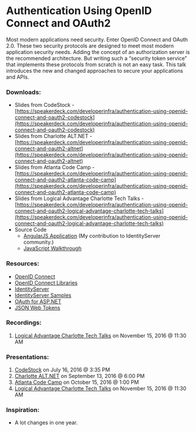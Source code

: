 # Authentication Using OpenID Connect and OAuth2

Most modern applications need security. Enter OpenID Connect and OAuth 2.0. These two security protocols are designed to meet most modern application security needs. Adding the concept of an authorization server is the recommended architecture. But writing such a “security token service” that implements these protocols from scratch is not an easy task. This talk introduces the new and changed approaches to secure your applications and APIs.

### Downloads:
* Slides from CodeStock - [https://speakerdeck.com/developerinfra/authentication-using-openid-connect-and-oauth2-codestock](https://speakerdeck.com/developerinfra/authentication-using-openid-connect-and-oauth2-codestock)
* Slides from Charlotte ALT.NET - [https://speakerdeck.com/developerinfra/authentication-using-openid-connect-and-oauth2-altnet](https://speakerdeck.com/developerinfra/authentication-using-openid-connect-and-oauth2-altnet)
* Slides from Atlanta Code Camp - [https://speakerdeck.com/developerinfra/authentication-using-openid-connect-and-oauth2-atlanta-code-camp](https://speakerdeck.com/developerinfra/authentication-using-openid-connect-and-oauth2-atlanta-code-camp)
* Slides from Logical Advantage Charlotte Tech Talks - [https://speakerdeck.com/developerinfra/authentication-using-openid-connect-and-oauth2-logical-advantage-charlotte-tech-talks](https://speakerdeck.com/developerinfra/authentication-using-openid-connect-and-oauth2-logical-advantage-charlotte-tech-talks)
* Source Code
  * [AngularJS Application](https://github.com/DeveloperInfra/IdentityServer3.Samples/tree/angular/source/JavaScript%20Walkthrough) (My contribution to IdentityServer community.)
  * [JavaScript Walkthrough](https://github.com/IdentityServer/IdentityServer3.Samples/tree/master/source/JavaScript%20Walkthrough)

### Resources:
* [OpenID Connect](http://openid.net/connect/)
* [OpenID Connect Libraries](http://openid.net/developers/libraries/)
* [IdentityServer](https://github.com/IdentityServer)
* [IdentityServer Samples](https://github.com/IdentityServer/IdentityServer3.Samples/)
* [OAuth for ASP.NET](http://www.oauthforaspnet.com/)
* [JSON Web Tokens](https://jwt.io/)

### Recordings:
1. [Logical Advantage Charlotte Tech Talks](https://youtu.be/JEv27et36Ho?list=PL3tIxxFbTFIb93_xUncw2qwYgZUcBpX1C) on November 15, 2016 @ 11:30 AM

### Presentations:
1. [CodeStock](http://www.codestock.org/) on July 16, 2016 @ 3:35 PM
2. [Charlotte ALT.NET](https://www.meetup.com/CharlotteAltNet/events/231341080/) on September 13, 2016 @ 6:00 PM
3. [Atlanta Code Camp](https://www.atlantacodecamp.com/2016) on October 15, 2016 @ 1:00 PM
4. [Logical Advantage Charlotte Tech Talks](https://www.meetup.com/Logical-Advantage-Charlotte-Tech-Talks/events/235019461/) on November 15, 2016 @ 11:30 AM

### Inspiration:
* A lot changes in one year.
